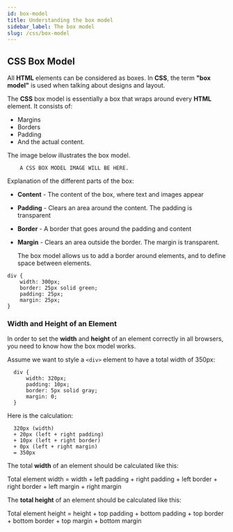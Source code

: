 ```yaml
---
id: box-model
title: Understanding the box model
sidebar_label: The box model
slug: /css/box-model
---
```


## CSS Box Model

All **HTML** elements can be considered as boxes. In **CSS**, the term **"box model"** is used when talking about designs and layout.

The **CSS** box model is essentially a box that wraps around every **HTML** element. It consists of:

- Margins
- Borders
- Padding
- And the actual content.

The image below illustrates the box model.

```
    A CSS BOX MODEL IMAGE WILL BE HERE.

```

Explanation of the different parts of the box:

- **Content** - The content of the box, where text and images appear
- **Padding** - Clears an area around the content. The padding is transparent
- **Border** - A border that goes around the padding and content
- **Margin** - Clears an area outside the border. The margin is transparent.

  The box model allows us to add a border around elements, and to define space between elements.

```
div {
    width: 300px;
    border: 25px solid green;
    padding: 25px;
    margin: 25px;
}
```

### Width and Height of an Element
  
  In order to set the **width** and **height** of an element correctly in all browsers, you need to know how the box model works.   

  Assume we want to style a `<div>` element to have a total width of 350px:

  ```
    div {
        width: 320px;
        padding: 10px;
        border: 5px solid gray;
        margin: 0;
    }
  ```

  Here is the calculation:

  ```
    320px (width)
    + 20px (left + right padding)
    + 10px (left + right border)
    + 0px (left + right margin)
    = 350px
  ```
The total **width** of an element should be calculated like this:

Total element width = width + left padding + right padding + left border + right border + left margin + right margin

The **total height** of an element should be calculated like this:

Total element height = height + top padding + bottom padding + top border + bottom border + top margin + bottom margin